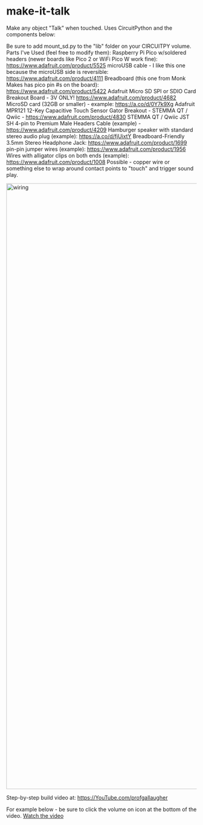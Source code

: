 # make-it-talk
Make any object "Talk" when touched. Uses CircuitPython and the components below:

Be sure to add mount_sd.py to the "lib" folder on your CIRCUITPY volume.
Parts I've Used (feel free to modify them):
Raspberry Pi Pico w/soldered headers (newer boards like Pico 2 or WiFi Pico W work fine): https://www.adafruit.com/product/5525
microUSB cable - I like this one because the microUSB side is reversible: https://www.adafruit.com/product/4111
Breadboard (this one from Monk Makes has pico pin #s on the board): https://www.adafruit.com/product/5422
Adafruit Micro SD SPI or SDIO Card Breakout Board - 3V ONLY! https://www.adafruit.com/product/4682
MicroSD card (32GB or smaller) - example: https://a.co/d/0Y7k9Xg
Adafruit MPR121 12-Key Capacitive Touch Sensor Gator Breakout - STEMMA QT / Qwiic - https://www.adafruit.com/product/4830
STEMMA QT / Qwiic JST SH 4-pin to Premium Male Headers Cable (example) - https://www.adafruit.com/product/4209
Hamburger speaker with standard stereo audio plug (example): https://a.co/d/fjUixtY
Breadboard-Friendly 3.5mm Stereo Headphone Jack: https://www.adafruit.com/product/1699
pin-pin jumper wires (example): https://www.adafruit.com/product/1956
Wires with alligator clips on both ends (example): https://www.adafruit.com/product/1008
Possible - copper wire or something else to wrap around contact points to "touch" and trigger sound play.

<img width="1600" alt="wiring" src="https://github.com/user-attachments/assets/306232c2-553a-4294-b41c-023b59776988">

Step-by-step build video at: https://YouTube.com/profgallaugher

For example below - be sure to click the volume on icon at the bottom of the video.
[Watch the video](https://github.com/user-attachments/assets/0fb3cf10-94f0-4e4f-bf3d-c78ea7465ea0)

